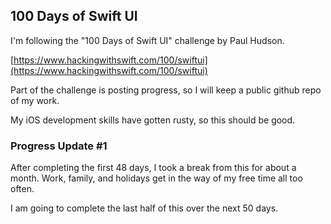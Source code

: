 ## 100 Days of Swift UI

I'm following the "100 Days of Swift UI" challenge by Paul Hudson.
   
[https://www.hackingwithswift.com/100/swiftui](https://www.hackingwithswift.com/100/swiftui)

Part of the challenge is posting progress, so I will keep a public github repo of my work.

My iOS development skills have gotten rusty, so this should be good.

### Progress Update #1
After completing the first 48 days, I took a break from this for about a month.    Work, family, and holidays get in the way of my free time all too often.

I am going to complete the last half of this over the next 50 days.  

